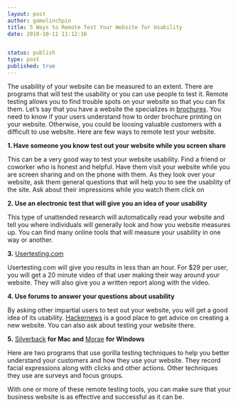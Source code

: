```yaml
---
layout: post
author: gamelinchpin
title: 5 Ways to Remote Test Your Website for Usability
date: 2010-10-11 11:12:16


status: publish
type: post
published: true
---
```

The usability of your website can be measured to an extent. There are
programs that will test the usability or you can use people to test it.
Remote testing allows you to find trouble spots on your website so that
you can fix them. Let’s say that you have a website the specializes
in [brochures](http://www.printplace.com/printing/brochure-printing.aspx). You need to know if your users understand how to order brochure printing on your website. Otherwise, you could be loosing valuable customers with a difficult to use website. Here are few ways to remote test your
website.

**1. Have someone you know test out your website while you screen
share**

This can be a very good way to test your website usability. Find a
friend or coworker who is honest and helpful. Have them visit your
website while you are screen sharing and on the phone with them. As they
look over your website, ask them general questions that will help you to
see the usability of the site. Ask about their impressions while you
watch them click on

**2. Use an electronic test that will give you an idea of your
usability**

This type of unattended research will automatically read your website
and tell you where individuals will generally look and how you website
measures up. You can find many online tools that will measure your
usability in one way or another.

**3.**
[Usertesting.com](http://www.google.com/url?q=http%3A%2F%2Fwww.usertesting.com%2F&sa=D&sntz=1&usg=AFQjCNFnvcrheieaX74BzK7WchjuKRE0Aw)

Usertesting.com will give you results in less than an hour. For \$29 per
user, you will get a 20 minute video of that user making their way
around your website. They will also give you a written report along with
the video.

**4. Use forums to answer your questions about usability**

By asking other impartial users to test out your website, you will get a
good idea of its
usability. [Hackernews](http://www.google.com/url?q=http%3A%2F%2Fwww.hackernews.com%2F&sa=D&sntz=1&usg=AFQjCNH9wRjIjUKww1H62pCIDSev0FqJvg) is a good place to get advice on creating a new website. You can also ask about testing your website there.

**5.**
[Silverback](http://www.google.com/url?q=http%3A%2F%2Fwww.silverbackapp.com%2F&sa=D&sntz=1&usg=AFQjCNEaoO73VKtp3sB06ixLkKoYFXx8Ww)
**for Mac and**
[Morae](http://www.google.com/url?q=http%3A%2F%2Fwww.techsmith.com%2Fmorae.asp&sa=D&sntz=1&usg=AFQjCNHmUrsH8FUurn29KTqdD6Rbj-ymlA)
**for Windows**

Here are two programs that use gorilla testing techniques to help you
better understand your customers and how they use your website. They
record facial expressions along with clicks and other actions. Other
techniques they use are surveys and focus groups.

With one or more of these remote testing tools, you can make sure that
your business website is as effective and successful as it can be.

 
